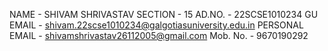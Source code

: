 NAME - SHIVAM SHRIVASTAV
SECTION - 15
AD.NO. - 22SCSE1010234
GU EMAIL - shivam.22scse1010234@galgotiasuniversity.edu.in
PERSONAL EMAIL - shivamshrivastav26112005@gmail.com
Mob. No. - 9670190292
